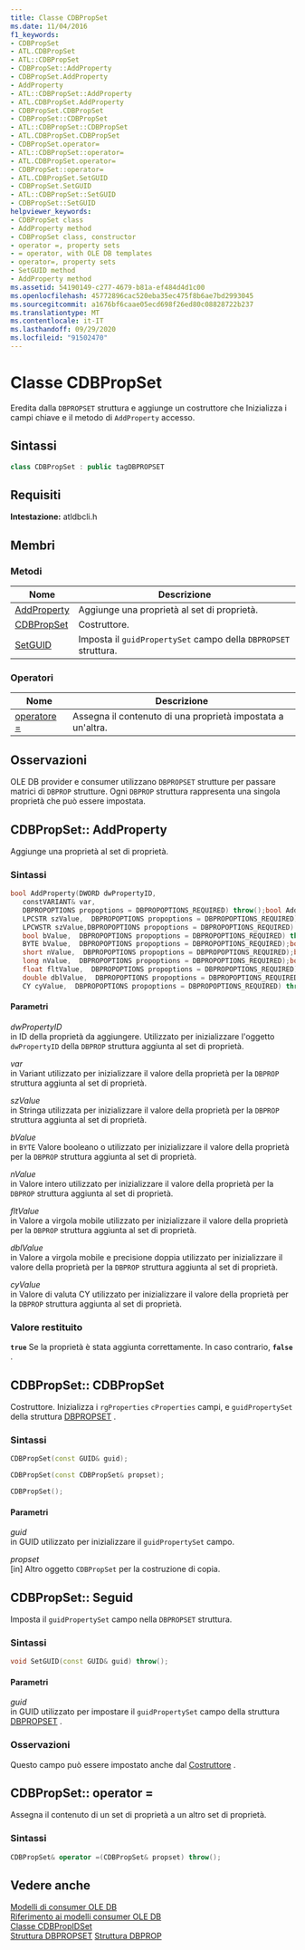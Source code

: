 ```yaml
---
title: Classe CDBPropSet
ms.date: 11/04/2016
f1_keywords:
- CDBPropSet
- ATL.CDBPropSet
- ATL::CDBPropSet
- CDBPropSet::AddProperty
- CDBPropSet.AddProperty
- AddProperty
- ATL::CDBPropSet::AddProperty
- ATL.CDBPropSet.AddProperty
- CDBPropSet.CDBPropSet
- CDBPropSet::CDBPropSet
- ATL::CDBPropSet::CDBPropSet
- ATL.CDBPropSet.CDBPropSet
- CDBPropSet.operator=
- ATL::CDBPropSet::operator=
- ATL.CDBPropSet.operator=
- CDBPropSet::operator=
- ATL.CDBPropSet.SetGUID
- CDBPropSet.SetGUID
- ATL::CDBPropSet::SetGUID
- CDBPropSet::SetGUID
helpviewer_keywords:
- CDBPropSet class
- AddProperty method
- CDBPropSet class, constructor
- operator =, property sets
- = operator, with OLE DB templates
- operator=, property sets
- SetGUID method
- AddProperty method
ms.assetid: 54190149-c277-4679-b81a-ef484d4d1c00
ms.openlocfilehash: 45772896cac520eba35ec475f8b6ae7bd2993045
ms.sourcegitcommit: a1676bf6caae05ecd698f26ed80c08828722b237
ms.translationtype: MT
ms.contentlocale: it-IT
ms.lasthandoff: 09/29/2020
ms.locfileid: "91502470"
---
```

# <a name="cdbpropset-class"></a>Classe CDBPropSet

Eredita dalla `DBPROPSET` struttura e aggiunge un costruttore che Inizializza i campi chiave e il metodo di `AddProperty` accesso.

## <a name="syntax"></a>Sintassi

```cpp
class CDBPropSet : public tagDBPROPSET
```

## <a name="requirements"></a>Requisiti

**Intestazione:** atldbcli.h

## <a name="members"></a>Membri

### <a name="methods"></a>Metodi

| Nome | Descrizione |
|-|-|
|[AddProperty](#addproperty)|Aggiunge una proprietà al set di proprietà.|
|[CDBPropSet](#cdbpropset)|Costruttore.|
|[SetGUID](#setguid)|Imposta il `guidPropertySet` campo della `DBPROPSET` struttura.|

### <a name="operators"></a>Operatori

| Nome | Descrizione |
|-|-|
|[operatore =](#op_equal)|Assegna il contenuto di una proprietà impostata a un'altra.|

## <a name="remarks"></a>Osservazioni

OLE DB provider e consumer utilizzano `DBPROPSET` strutture per passare matrici di `DBPROP` strutture. Ogni `DBPROP` struttura rappresenta una singola proprietà che può essere impostata.

## <a name="cdbpropsetaddproperty"></a><a name="addproperty"></a> CDBPropSet:: AddProperty

Aggiunge una proprietà al set di proprietà.

### <a name="syntax"></a>Sintassi

```cpp
bool AddProperty(DWORD dwPropertyID,
   constVARIANT& var,
   DBPROPOPTIONS propoptions = DBPROPOPTIONS_REQUIRED) throw();bool AddProperty(DWORD dwPropertyID,
   LPCSTR szValue,  DBPROPOPTIONS propoptions = DBPROPOPTIONS_REQUIRED) throw();bool AddProperty(DWORD dwPropertyID,
   LPCWSTR szValue,DBPROPOPTIONS propoptions = DBPROPOPTIONS_REQUIRED) throw();bool AddProperty(DWORD dwPropertyID,
   bool bValue,  DBPROPOPTIONS propoptions = DBPROPOPTIONS_REQUIRED) throw();bool AddProperty(DWORD dwPropertyID,
   BYTE bValue,  DBPROPOPTIONS propoptions = DBPROPOPTIONS_REQUIRED);bool AddProperty(DWORD dwPropertyID,
   short nValue,  DBPROPOPTIONS propoptions = DBPROPOPTIONS_REQUIRED);bool AddProperty(DWORD dwPropertyID,
   long nValue,  DBPROPOPTIONS propoptions = DBPROPOPTIONS_REQUIRED);bool AddProperty(DWORD dwPropertyID,
   float fltValue,  DBPROPOPTIONS propoptions = DBPROPOPTIONS_REQUIRED);bool AddProperty(DWORD dwPropertyID,
   double dblValue,  DBPROPOPTIONS propoptions = DBPROPOPTIONS_REQUIRED) throw();bool AddProperty(DWORD dwPropertyID,
   CY cyValue,  DBPROPOPTIONS propoptions = DBPROPOPTIONS_REQUIRED) throw();
```

#### <a name="parameters"></a>Parametri

*dwPropertyID*<br/>
in ID della proprietà da aggiungere. Utilizzato per inizializzare l'oggetto `dwPropertyID` della `DBPROP` struttura aggiunta al set di proprietà.

*var*<br/>
in Variant utilizzato per inizializzare il valore della proprietà per la `DBPROP` struttura aggiunta al set di proprietà.

*szValue*<br/>
in Stringa utilizzata per inizializzare il valore della proprietà per la `DBPROP` struttura aggiunta al set di proprietà.

*bValue*<br/>
in `BYTE` Valore booleano o utilizzato per inizializzare il valore della proprietà per la `DBPROP` struttura aggiunta al set di proprietà.

*nValue*<br/>
in Valore intero utilizzato per inizializzare il valore della proprietà per la `DBPROP` struttura aggiunta al set di proprietà.

*fltValue*<br/>
in Valore a virgola mobile utilizzato per inizializzare il valore della proprietà per la `DBPROP` struttura aggiunta al set di proprietà.

*dblValue*<br/>
in Valore a virgola mobile e precisione doppia utilizzato per inizializzare il valore della proprietà per la `DBPROP` struttura aggiunta al set di proprietà.

*cyValue*<br/>
in Valore di valuta CY utilizzato per inizializzare il valore della proprietà per la `DBPROP` struttura aggiunta al set di proprietà.

### <a name="return-value"></a>Valore restituito

**`true`** Se la proprietà è stata aggiunta correttamente. In caso contrario, **`false`** .

## <a name="cdbpropsetcdbpropset"></a><a name="cdbpropset"></a> CDBPropSet:: CDBPropSet

Costruttore. Inizializza i `rgProperties` `cProperties` campi, e `guidPropertySet` della struttura [DBPROPSET](/previous-versions/windows/desktop/ms714367(v=vs.85)) .

### <a name="syntax"></a>Sintassi

```cpp
CDBPropSet(const GUID& guid);

CDBPropSet(const CDBPropSet& propset);

CDBPropSet();
```

#### <a name="parameters"></a>Parametri

*guid*<br/>
in GUID utilizzato per inizializzare il `guidPropertySet` campo.

*propset*<br/>
[in] Altro oggetto `CDBPropSet` per la costruzione di copia.

## <a name="cdbpropsetsetguid"></a><a name="setguid"></a> CDBPropSet:: Seguid

Imposta il `guidPropertySet` campo nella `DBPROPSET` struttura.

### <a name="syntax"></a>Sintassi

```cpp
void SetGUID(const GUID& guid) throw();
```

#### <a name="parameters"></a>Parametri

*guid*<br/>
in GUID utilizzato per impostare il `guidPropertySet` campo della struttura [DBPROPSET](/previous-versions/windows/desktop/ms714367(v=vs.85)) .

### <a name="remarks"></a>Osservazioni

Questo campo può essere impostato anche dal [Costruttore](#cdbpropset) .

## <a name="cdbpropsetoperator-"></a><a name="op_equal"></a> CDBPropSet:: operator =

Assegna il contenuto di un set di proprietà a un altro set di proprietà.

### <a name="syntax"></a>Sintassi

```cpp
CDBPropSet& operator =(CDBPropSet& propset) throw();
```

## <a name="see-also"></a>Vedere anche

[Modelli di consumer OLE DB](../../data/oledb/ole-db-consumer-templates-cpp.md)<br/>
[Riferimento ai modelli consumer OLE DB](../../data/oledb/ole-db-consumer-templates-reference.md)<br/>
[Classe CDBPropIDSet](../../data/oledb/cdbpropidset-class.md)<br/>
[Struttura DBPROPSET](/previous-versions/windows/desktop/ms714367(v=vs.85)) 
 [Struttura DBPROP](/previous-versions/windows/desktop/ms717970(v=vs.85))
